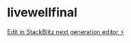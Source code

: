 # livewellfinal

[Edit in StackBlitz next generation editor ⚡️](https://stackblitz.com/~/github.com/reazonsraj/livewellfinal)